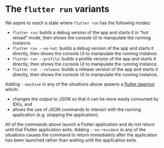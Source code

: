 # The `flutter run` variants

We aspire to reach a state where `flutter run` has the following modes:

- `flutter run`: builds a debug version of the app and starts it in "hot reload"
  mode, then shows the console UI to manipulate the running instance.
- `flutter run --no-hot`: builds a debug version of the app and starts it
  directly, then shows the console UI to manipulate the running instance.
- `flutter run --profile`: builds a profile version of the app and starts it
  directly, then shows the console UI to manipulate the running instance.
- `flutter run --release`: builds a release version of the app and starts it
  directly, then shows the console UI to manipulate the running instance.

Adding `--machine` in any of the situations above spawns a
[flutter daemon](https://github.com/flutter/flutter/blob/main/packages/flutter_tools/doc/daemon.md#flutter-run---machine)
which:

- changes the output to JSON so that it can be more easily consumed by IDEs, and
- allows the use of JSON commands to interact with the running application (e.g.
  stopping the application).

All of the commands above launch a Flutter application and do not return until
that Flutter application exits. Adding `--no-resident` in any of the situations
causes the command to return immediately after the application has been launched
rather than waiting until the application exits.
